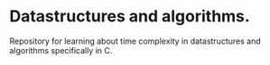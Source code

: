 # Datastructures and algorithms.
Repository for learning about time complexity in datastructures and algorithms specifically in C.

